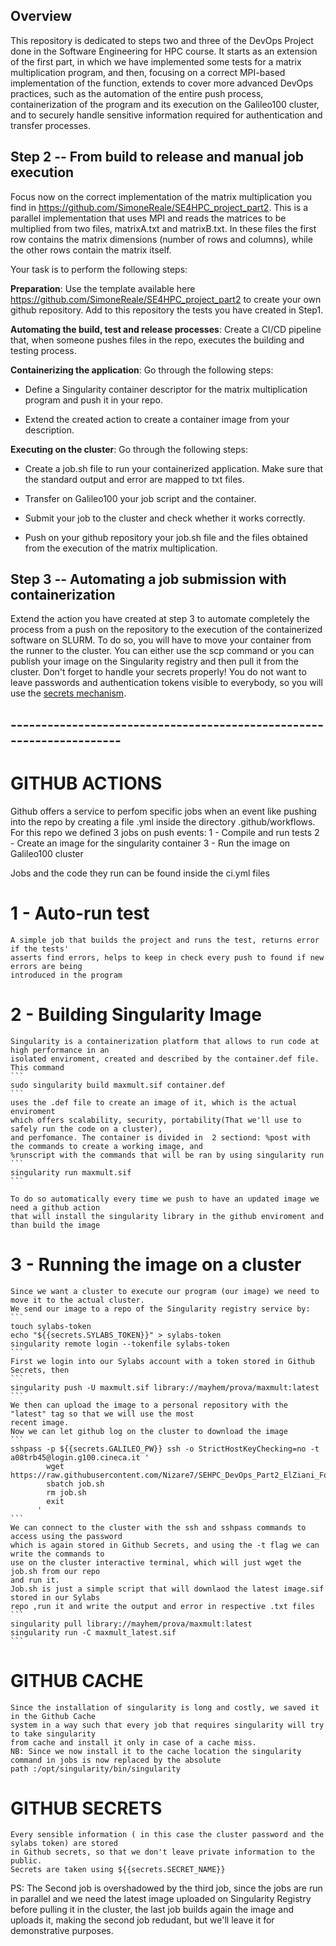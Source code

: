 ## Overview

This repository is dedicated to steps two and three of the DevOps Project done in the Software Engineering for HPC course. It starts as an extension of the first part, in which we have implemented some tests for a matrix multiplication program, and then, focusing on a correct MPI-based implementation of the function, extends to cover more advanced DevOps practices, such as the automation of the entire push process, containerization of the program and its execution on the Galileo100 cluster, and to securely handle sensitive information required for authentication and transfer processes.

## Step 2 -- From build to release and manual job execution 

Focus now on the correct implementation of the matrix multiplication you
find in <https://github.com/SimoneReale/SE4HPC_project_part2>. This is a
parallel implementation that uses MPI and reads the matrices to be
multiplied from two files, matrixA.txt and matrixB.txt. In these files
the first row contains the matrix dimensions (number of rows and
columns), while the other rows contain the matrix itself.

Your task is to perform the following steps:

**Preparation**: Use the template available here
<https://github.com/SimoneReale/SE4HPC_project_part2> to create your own
github repository. Add to this repository the tests you have created in
Step1.

**Automating the build, test and release processes**: Create a CI/CD
pipeline that, when someone pushes files in the repo, executes the
building and testing process.

**Containerizing the application**: Go through the following steps:

-   Define a Singularity container descriptor for the matrix
    multiplication program and push it in your repo.

-   Extend the created action to create a container image from your
    description.

**Executing on the cluster**: Go through the following steps:

-   Create a job.sh file to run your containerized application. Make
    sure that the standard output and error are mapped to txt files.

-   Transfer on Galileo100 your job script and the container.

-   Submit your job to the cluster and check whether it works correctly.

-   Push on your github repository your job.sh file and the files
    obtained from the execution of the matrix multiplication.

## Step 3 -- Automating a job submission with containerization 

Extend the action you have created at step 3 to automate completely the
process from a push on the repository to the execution of the
containerized software on SLURM. To do so, you will have to move your
container from the runner to the cluster. You can either use the scp
command or you can publish your image on the Singularity registry and
then pull it from the cluster. Don't forget to handle your secrets
properly! You do not want to leave passwords and authentication tokens
visible to everybody, so you will use the [secrets
mechanism](https://docs.github.com/en/actions/security-guides/using-secrets-in-github-actions?tool=cli).


## ---------------------------------------------------------------------

# GITHUB ACTIONS
Github offers a service to perfom specific jobs when an event like pushing into the repo
by creating a file .yml inside the directory .github/workflows.
For this repo we defined 3 jobs on push events:
    1 - Compile and run tests
    2 - Create an image for the singularity container
    3 - Run the image on Galileo100 cluster

Jobs and the code they run can be found inside the ci.yml files

# 1 - Auto-run test
    A simple job that builds the project and runs the test, returns error if the tests'
    asserts find errors, helps to keep in check every push to found if new errors are being
    introduced in the program

# 2 - Building Singularity Image 
    Singularity is a containerization platform that allows to run code at high performance in an
    isolated enviroment, created and described by the container.def file.
    This command 
    ```
    sudo singularity build maxmult.sif container.def
    ```
    uses the .def file to create an image of it, which is the actual enviroment
    which offers scalability, security, portability(That we'll use to safely run the code on a cluster),
    and perfomance. The container is divided in  2 sectiond: %post with the commands to create a working image, and
    %runscript with the commands that will be ran by using singularity run
    ```
    singularity run maxmult.sif
    ```

    To do so automatically every time we push to have an updated image we need a github action
    that will install the singularity library in the github enviroment and than build the image

# 3 - Running the image on a cluster
    Since we want a cluster to execute our program (our image) we need to move it to the actual cluster.
    We send our image to a repo of the Singularity registry service by:
    ```
    touch sylabs-token
    echo "${{secrets.SYLABS_TOKEN}}" > sylabs-token
    singularity remote login --tokenfile sylabs-token
    ```
    First we login into our Sylabs account with a token stored in Github Secrets, then 
    ```
    singularity push -U maxmult.sif library://mayhem/prova/maxmult:latest
    ```
    We then can upload the image to a personal repository with the "latest" tag so that we will use the most
    recent image.
    Now we can let github log on the cluster to download the image
    ```
    sshpass -p ${{secrets.GALILEO_PW}} ssh -o StrictHostKeyChecking=no -t a08trb45@login.g100.cineca.it '
            wget https://raw.githubusercontent.com/Nizare7/SEHPC_DevOps_Part2_ElZiani_Fonnesu_Grassi/main/job.sh
            sbatch job.sh
            rm job.sh
            exit
          '
    ```
    We can connect to the cluster with the ssh and sshpass commands to access using the password
    which is again stored in Github Secrets, and using the -t flag we can write the commands to
    use on the cluster interactive terminal, which will just wget the job.sh from our repo
    and run it.
    Job.sh is just a simple script that will downlaod the latest image.sif stored in our Sylabs 
    repo ,run it and write the output and error in respective .txt files
    ```
    singularity pull library://mayhem/prova/maxmult:latest
    singularity run -C maxmult_latest.sif
    ```

# GITHUB CACHE
    Since the installation of singularity is long and costly, we saved it in the Github Cache
    system in a way such that every job that requires singularity will try to take singularity
    from cache and install it only in case of a cache miss.
    NB: Since we now install it to the cache location the singularity command in jobs is now replaced by the absolute 
    path :/opt/singularity/bin/singularity

# GITHUB SECRETS
    Every sensible information ( in this case the cluster password and the sylabs token) are stored
    in Github secrets, so that we don't leave private information to the public.
    Secrets are taken using ${{secrets.SECRET_NAME}}

PS: The Second job is overshadowed by the third job, since the jobs are run in parallel and
    we need the latest image uploaded on Singularity Registry before pulling it in the cluster,
    the last job builds again the image and uploads it, making the second job redudant, but we'll
    leave it for demonstrative purposes.
    
    

